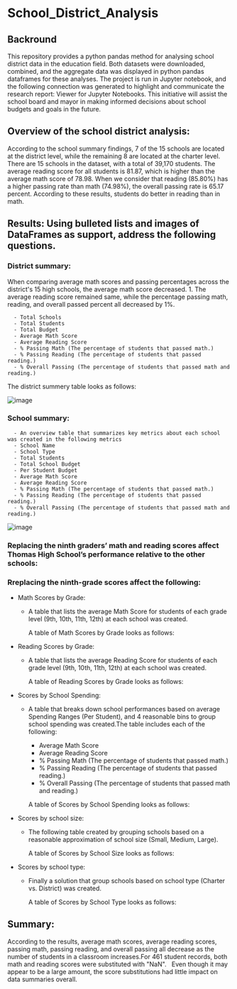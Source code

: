 # School_District_Analysis

## Backround

This repository provides a python pandas method for analysing school district data in the education field. Both datasets were downloaded, combined, and the aggregate data was displayed in python pandas dataframes for these analyses. The project is run in Jupyter notebook, and the following connection was generated to highlight and communicate the research report: Viewer for Jupyter Notebooks. This initiative will assist the school board and mayor in making informed decisions about school budgets and goals in the future.

## Overview of the school district analysis:

According to the school summary findings, 7 of the 15 schools are located at the district level, while the remaining 8 are located at the charter level. There are 15 schools in the dataset, with a total of 39,170 students. The average reading score for all students is 81.87, which is higher than the average math score of 78.98. When we consider that reading (85.80%) has a higher passing rate than math (74.98%), the overall passing rate is 65.17 percent. According to these results, students do better in reading than in math.

## Results: Using bulleted lists and images of DataFrames as support, address the following questions.

### District summary:

When comparing average math scores and passing percentages across the district's 15 high schools, the average math score decreased. 1. The average reading score remained same, while the percentage passing math, reading, and overall passed percent all decreased by 1%.

      - Total Schools
      - Total Students
      - Total Budget
      - Average Math Score
      - Average Reading Score
      - % Passing Math (The percentage of students that passed math.)
      - % Passing Reading (The percentage of students that passed reading.)
      - % Overall Passing (The percentage of students that passed math and reading.)
    
   The district summery table looks as follows:

![image](https://user-images.githubusercontent.com/82549869/119054073-062fe580-b995-11eb-8480-9e6adfc0fbcf.png)
  
### School summary:
      
      - An overview table that summarizes key metrics about each school was created in the following metrics
      - School Name
      - School Type
      - Total Students
      - Total School Budget
      - Per Student Budget
      - Average Math Score
      - Average Reading Score
      - % Passing Math (The percentage of students that passed math.)
      - % Passing Reading (The percentage of students that passed reading.)
      - % Overall Passing (The percentage of students that passed math and reading.)
 
 ![image](https://user-images.githubusercontent.com/82549869/119054297-658df580-b995-11eb-8815-a821729313a7.png)
  
### Replacing the ninth graders’ math and reading scores affect Thomas High School’s performance relative to the other schools:


### Rreplacing the ninth-grade scores affect the following:  
  
  -   Math Scores by Grade:
      - A table that lists the average Math Score for students of each grade level (9th, 10th, 11th, 12th) at each school was created.

        A table of Math Scores by Grade looks as follows:


  -   Reading Scores by Grade:
      - A table that lists the average Reading Score for students of each grade level (9th, 10th, 11th, 12th) at each school was created.

        A table of Reading Scores by Grade looks as follows:


  -   Scores by School Spending:
      - A table that breaks down school performances based on average Spending Ranges (Per Student), and 4 reasonable bins to group school spending was created.The       table includes each of the following:
          - Average Math Score
          - Average Reading Score
          - % Passing Math (The percentage of students that passed math.)
          - % Passing Reading (The percentage of students that passed reading.)
          - % Overall Passing (The percentage of students that passed math and reading.)

        A table of Scores by School Spending looks as follows:


  -   Scores by school size:
      - The following table created by grouping schools based on a reasonable approximation of school size (Small, Medium, Large).

        A table of Scores by School Size looks as follows:

  - Scores by school type:
      - Finally a solution that group schools based on school type (Charter vs. District) was created.

        A table of Scores by School Type looks as follows:

## Summary:

According to the results, average math scores, average reading scores, passing math, passing reading, and overall passing all decrease as the number of students in a classroom increases.For 461 student records, both math and reading scores were substituted with "NaN".   Even though it may appear to be a large amount, the score substitutions had little impact on data summaries overall.
